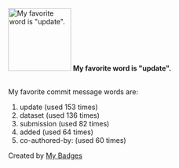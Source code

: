 <img src="https://my-badges.github.io/my-badges/favorite-word.png" alt="My favorite word is &quot;update&quot;." title="My favorite word is &quot;update&quot;." width="128">
<strong>My favorite word is &quot;update&quot;.</strong>
<br><br>

My favorite commit message words are:

1. update (used 153 times)
2. dataset (used 136 times)
3. submission (used 82 times)
4. added (used 64 times)
5. co-authored-by: (used 60 times)


Created by <a href="https://github.com/my-badges/my-badges">My Badges</a>